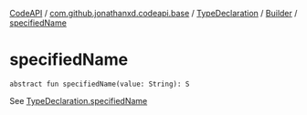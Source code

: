 [CodeAPI](../../../index.md) / [com.github.jonathanxd.codeapi.base](../../index.md) / [TypeDeclaration](../index.md) / [Builder](index.md) / [specifiedName](.)

# specifiedName

`abstract fun specifiedName(value: String): S`

See [TypeDeclaration.specifiedName](../specified-name.md)


